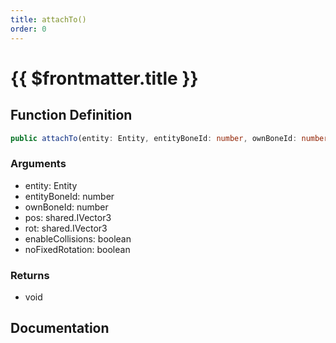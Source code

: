```yaml
---
title: attachTo()
order: 0
---
```


# {{ $frontmatter.title }}

## Function Definition

```ts
public attachTo(entity: Entity, entityBoneId: number, ownBoneId: number, pos: shared.IVector3, rot: shared.IVector3, enableCollisions: boolean, noFixedRotation: boolean): void;
```

### Arguments

* entity: Entity
* entityBoneId: number
* ownBoneId: number
* pos: shared.IVector3
* rot: shared.IVector3
* enableCollisions: boolean
* noFixedRotation: boolean

### Returns

* void

## Documentation

<!--@include: ./parts/attachTo.md-->

